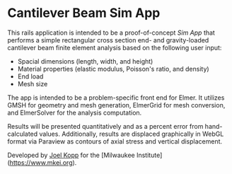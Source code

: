 # Cantilever Beam Sim App

This rails application is intended to be a proof-of-concept _Sim App_ that
performs a simple rectangular cross section end- and gravity-loaded cantilever
beam finite element analysis based on the following user input:

  * Spacial dimensions (length, width, and height)
  * Material properties (elastic modulus, Poisson's ratio, and density)
  * End load
  * Mesh size

The app is intended to be a problem-specific front end for Elmer.  It utilizes
GMSH for geometry and mesh generation, ElmerGrid for mesh conversion, and
ElmerSolver for the analysis computation.

Results will be presented quantitatively and as a percent error from hand-
calculated values. Additionally, results are displaced graphically in WebGL
format via Paraview as contours of axial stress and vertical displacement.

Developed by [Joel Kopp](mailto:jkopp@mkei.org) for the [Milwaukee Institute]
(https://www.mkei.org).
